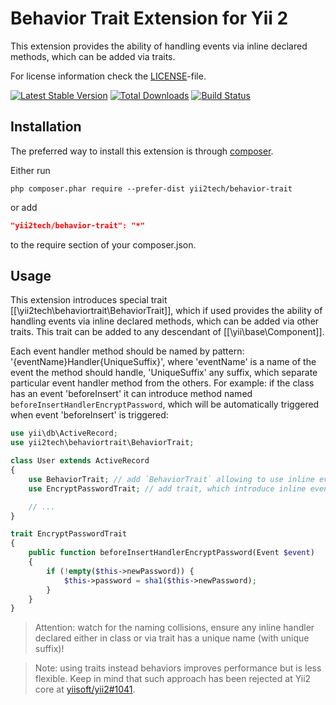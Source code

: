 Behavior Trait Extension for Yii 2
==================================

This extension provides the ability of handling events via inline declared methods, which can be
added via traits.

For license information check the [LICENSE](LICENSE.md)-file.

[![Latest Stable Version](https://poser.pugx.org/yii2tech/behavior-trait/v/stable.png)](https://packagist.org/packages/yii2tech/behavior-trait)
[![Total Downloads](https://poser.pugx.org/yii2tech/behavior-trait/downloads.png)](https://packagist.org/packages/yii2tech/behavior-trait)
[![Build Status](https://travis-ci.org/yii2tech/behavior-trait.svg?branch=master)](https://travis-ci.org/yii2tech/behavior-trait)


Installation
------------

The preferred way to install this extension is through [composer](http://getcomposer.org/download/).

Either run

```
php composer.phar require --prefer-dist yii2tech/behavior-trait
```

or add

```json
"yii2tech/behavior-trait": "*"
```

to the require section of your composer.json.


Usage
-----

This extension introduces special trait [[\yii2tech\behaviortrait\BehaviorTrait]], which if used provides
the ability of handling events via inline declared methods, which can be added via other traits.
This trait can be added to any descendant of [[\yii\base\Component]].

Each event handler method should be named by pattern: '{eventName}Handler{UniqueSuffix}', where 'eventName' is a
name of the event the method should handle, 'UniqueSuffix' any suffix, which separate particular event handler
method from the others.
For example: if the class has an event 'beforeInsert' it can introduce method named `beforeInsertHandlerEncryptPassword`,
which will be automatically triggered when event 'beforeInsert' is triggered:

```php
use yii\db\ActiveRecord;
use yii2tech\behaviortrait\BehaviorTrait;

class User extends ActiveRecord
{
    use BehaviorTrait; // add `BehaviorTrait` allowing to use inline event handlers
    use EncryptPasswordTrait; // add trait, which introduce inline event handler

    // ...
}

trait EncryptPasswordTrait
{
    public function beforeInsertHandlerEncryptPassword(Event $event)
    {
        if (!empty($this->newPassword)) {
            $this->password = sha1($this->newPassword);
        }
    }
}
```

> Attention: watch for the naming collisions, ensure any inline handler declared either in class or via trait has
  a unique name (with unique suffix)!

> Note: using traits instead behaviors improves performance but is less flexible. Keep in mind that such approach
  has been rejected at Yii2 core at [yiisoft/yii2#1041](https://github.com/yiisoft/yii2/pull/1041).
